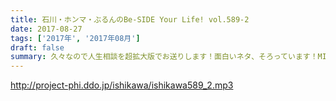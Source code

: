 ```yaml
---
title: 石川・ホンマ・ぶるんのBe-SIDE Your Life! vol.589-2
date: 2017-08-27
tags: ['2017年', '2017年08月']
draft: false
summary: 久々なので人生相談を超拡大版でお送りします！面白いネタ、そろっています！MIURA
---
```


http://project-phi.ddo.jp/ishikawa/ishikawa589_2.mp3

